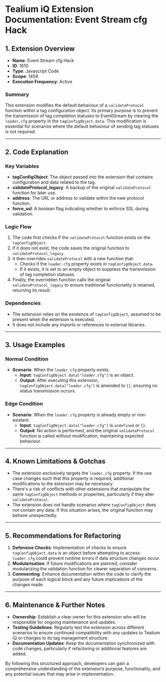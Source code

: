 # Tealium iQ Extension Documentation: Event Stream cfg Hack

## 1. Extension Overview

- **Name**: Event Stream cfg Hack
- **ID**: 1610
- **Type**: Javascript Code
- **Scope**: 1459
- **Execution Frequency**: Active

### Summary
This extension modifies the default behaviour of a `validateProtocol` function within a tag configuration object. Its primary purpose is to prevent the transmission of tag completion statuses to EventStream by clearing the `loader.cfg` property in the `tagConfigObject.data`. This modification is essential for scenarios where the default behaviour of sending tag statuses is not required.

---

## 2. Code Explanation

### Key Variables
- **tagConfigObject**: The object passed into the extension that contains configuration and data related to the tag.
- **validateProtocol_legacy**: A backup of the original `validateProtocol` function for later use.
- **address**: The URL or address to validate within the new protocol function.
- **force_ssl**: A boolean flag indicating whether to enforce SSL during validation.

### Logic Flow
1. The code first checks if the `validateProtocol` function exists on the `tagConfigObject`.
2. If it does not exist, the code saves the original function to `validateProtocol_legacy`.
3. It then overrides `validateProtocol` with a new function that:
   - Checks if the `loader.cfg` property exists in `tagConfigObject.data`.
   - If it exists, it is set to an empty object to suppress the transmission of tag completion statuses.
4. Finally, the overridden function calls the original `validateProtocol_legacy` to ensure traditional functionality is retained, returning its result.

### Dependencies
- The extension relies on the existence of `tagConfigObject`, assumed to be present when the extension is executed.
- It does not include any imports or references to external libraries.

---

## 3. Usage Examples

### Normal Condition
- **Scenario**: When the `loader.cfg` property exists.
  - **Input**: `tagConfigObject.data["loader.cfg"]` is an object.
  - **Output**: After executing this extension, `tagConfigObject.data["loader.cfg"]` is amended to `{}`, ensuring no status transmission occurs.

### Edge Condition
- **Scenario**: When the `loader.cfg` property is already empty or non-existent.
  - **Input**: `tagConfigObject.data["loader.cfg"]` is `undefined` or `{}`.
  - **Output**: No action is performed, and the original `validateProtocol` function is called without modification, maintaining expected behaviour.

---

## 4. Known Limitations & Gotchas

- The extension exclusively targets the `loader.cfg` property. If the use case changes such that this property is required, additional modifications to the extension may be necessary.
- There's a risk of conflicts with other extensions that manipulate the same `tagConfigObject` methods or properties, particularly if they alter `validateProtocol`.
- The extension does not handle scenarios where `tagConfigObject` does not contain any data. If this situation arises, the original function may behave unexpectedly.

---

## 5. Recommendations for Refactoring

1. **Defensive Checks**: Implementation of checks to ensure `tagConfigObject.data` is an object before attempting to access `loader.cfg` could prevent runtime errors if data structure changes occur.
2. **Modularisation**: If future modifications are planned, consider modularizing the validation function for clearer separation of concerns.
3. **Commenting**: Enhance documentation within the code to clarify the purpose of each logical block and any future implications of the changes made.

---

## 6. Maintenance & Further Notes

- **Ownership**: Establish a clear owner for this extension who will be responsible for ongoing maintenance and updates.
- **Testing Guidelines**: Regularly test the extension across different scenarios to ensure continued compatibility with any updates to Tealium iQ or changes to its tag management structure.
- **Documentation Updates**: Keep the documentation synchronized with code changes, particularly if refactoring or additional features are added.

By following this structured approach, developers can gain a comprehensive understanding of the extension’s purpose, functionality, and any potential issues that may arise in implementation.